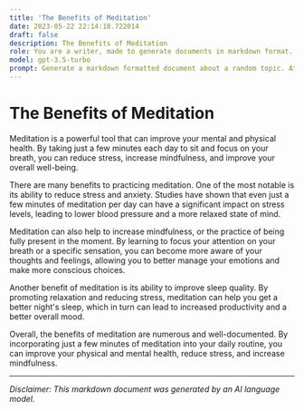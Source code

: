 ```yaml
---
title: 'The Benefits of Meditation'
date: 2023-05-22 22:14:18.722014
draft: false
description: The Benefits of Meditation
role: You are a writer, made to generate documents in markdown format. It is very important that all of the documents you generate are in valid markdown format.
model: gpt-3.5-turbo
prompt: Generate a markdown formatted document about a random topic. At the bottom, include a disclaimer explaining that the document was generated by you. The first line of the document should be the title. Make sure that the entire document is in proper markdown format, using a mix of various tags to make the document visually appealing.
---
```


# The Benefits of Meditation

Meditation is a powerful tool that can improve your mental and physical health. By taking just a few minutes each day to sit and focus on your breath, you can reduce stress, increase mindfulness, and improve your overall well-being.

There are many benefits to practicing meditation. One of the most notable is its ability to reduce stress and anxiety. Studies have shown that even just a few minutes of meditation per day can have a significant impact on stress levels, leading to lower blood pressure and a more relaxed state of mind.

Meditation can also help to increase mindfulness, or the practice of being fully present in the moment. By learning to focus your attention on your breath or a specific sensation, you can become more aware of your thoughts and feelings, allowing you to better manage your emotions and make more conscious choices.

Another benefit of meditation is its ability to improve sleep quality. By promoting relaxation and reducing stress, meditation can help you get a better night's sleep, which in turn can lead to increased productivity and a better overall mood.

Overall, the benefits of meditation are numerous and well-documented. By incorporating just a few minutes of meditation into your daily routine, you can improve your physical and mental health, reduce stress, and increase mindfulness.

---

*Disclaimer: This markdown document was generated by an AI language model.*